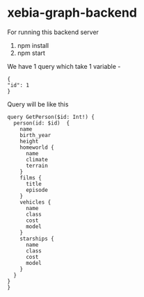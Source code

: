 ﻿# xebia-graph-backend

For running this backend server
1. npm install
2. npm start

We have 1 query which take 1 variable - 

    {
    "id": 1
    }

Query will be like this
    
    query GetPerson($id: Int!) {
      person(id: $id)  {
        name
        birth_year
        height
        homeworld {
          name
          climate
          terrain
        }
        films {
          title
          episode
        }
        vehicles {
          name
          class
          cost
          model
        }
        starships {
          name
          class
          cost
          model
        }
      }
    }
    }
